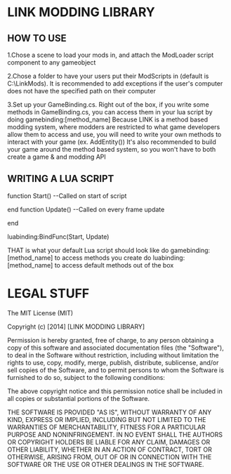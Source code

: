 LINK MODDING LIBRARY
=============
HOW TO USE
----------
1.Chose a scene to load your mods in, and attach the ModLoader script component to any gameobject

2.Chose a folder to have your users put their ModScripts in (default is C:\LinkMods). It is recommended to add exceptions if the user's computer does not have
the specified path on their computer

3.Set up your GameBinding.cs. Right out of the box, if you write some methods in GameBinding.cs, you can access them in your lua script by doing gamebinding:[method_name]
Because LINK is a method based modding system, where modders are restricted to what game developers allow them to access and use, you will need to write your own methods to interact with your game (ex. AddEntity())
It's also recommended to build your game around the method based system, so you won't have to both create a game & and modding API

WRITING A LUA SCRIPT
--------------------
function Start()  --Called on start of script


end
function Update()  --Called on every frame update

end

luabinding:BindFunc(Start, Update)

THAT is what your default Lua script should look like
do gamebinding:[method_name] to access methods you create
do luabinding:[method_name] to access default methods out of the box

LEGAL STUFF
===========
The MIT License (MIT)

Copyright (c) [2014] [LINK MODDING LIBRARY]

Permission is hereby granted, free of charge, to any person obtaining a copy
of this software and associated documentation files (the "Software"), to deal
in the Software without restriction, including without limitation the rights
to use, copy, modify, merge, publish, distribute, sublicense, and/or sell
copies of the Software, and to permit persons to whom the Software is
furnished to do so, subject to the following conditions:

The above copyright notice and this permission notice shall be included in all
copies or substantial portions of the Software.

THE SOFTWARE IS PROVIDED "AS IS", WITHOUT WARRANTY OF ANY KIND, EXPRESS OR
IMPLIED, INCLUDING BUT NOT LIMITED TO THE WARRANTIES OF MERCHANTABILITY,
FITNESS FOR A PARTICULAR PURPOSE AND NONINFRINGEMENT. IN NO EVENT SHALL THE
AUTHORS OR COPYRIGHT HOLDERS BE LIABLE FOR ANY CLAIM, DAMAGES OR OTHER
LIABILITY, WHETHER IN AN ACTION OF CONTRACT, TORT OR OTHERWISE, ARISING FROM,
OUT OF OR IN CONNECTION WITH THE SOFTWARE OR THE USE OR OTHER DEALINGS IN THE
SOFTWARE.
